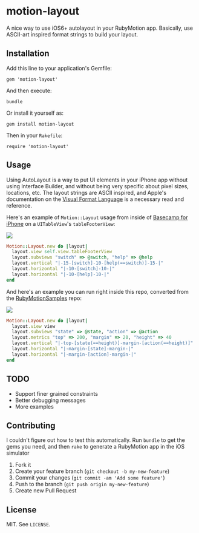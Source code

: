 # motion-layout

A nice way to use iOS6+ autolayout in your RubyMotion app. Basically, use ASCII-art inspired format strings to build your layout.

## Installation

Add this line to your application's Gemfile:

    gem 'motion-layout'

And then execute:

    bundle

Or install it yourself as:

    gem install motion-layout

Then in your `Rakefile`:

    require 'motion-layout'

## Usage

Using AutoLayout is a way to put UI elements in your iPhone app without using Interface Builder, and without being very specific about pixel sizes, locations, etc. The layout strings are ASCII inspired, and Apple's documentation on the [Visual Format Language](http://developer.apple.com/library/ios/#documentation/UserExperience/Conceptual/AutolayoutPG/Articles/formatLanguage.html#//apple_ref/doc/uid/TP40010853-CH3-SW1) is a necessary read and reference.

Here's an example of `Motion::Layout` usage from inside of [Basecamp for iPhone](https://itunes.apple.com/us/app/id599139477) on a `UITableView`'s `tableFooterView`:

![](https://raw.github.com/qrush/motion-layout/master/screenshot1.png)

``` ruby
Motion::Layout.new do |layout|
  layout.view self.view.tableFooterView
  layout.subviews "switch" => @switch, "help" => @help
  layout.vertical "|-15-[switch]-10-[help(==switch)]-15-|"
  layout.horizontal "|-10-[switch]-10-|"
  layout.horizontal "|-10-[help]-10-|"
end
```

And here's an example you can run right inside this repo, converted from the [RubyMotionSamples](https://github.com/HipByte/RubyMotionSamples) repo:

![](https://raw.github.com/qrush/motion-layout/master/screenshot2.png)

``` ruby
Motion::Layout.new do |layout|
  layout.view view
  layout.subviews "state" => @state, "action" => @action
  layout.metrics "top" => 200, "margin" => 20, "height" => 40
  layout.vertical "|-top-[state(==height)]-margin-[action(==height)]"
  layout.horizontal "|-margin-[state]-margin-|"
  layout.horizontal "|-margin-[action]-margin-|"
end
```

## TODO

* Support finer grained constraints
* Better debugging messages
* More examples

## Contributing

I couldn't figure out how to test this automatically. Run `bundle` to get the gems you need, and then `rake` to generate a RubyMotion app in the iOS simulator

1. Fork it
2. Create your feature branch (`git checkout -b my-new-feature`)
3. Commit your changes (`git commit -am 'Add some feature'`)
4. Push to the branch (`git push origin my-new-feature`)
5. Create new Pull Request

## License

MIT. See `LICENSE`.
